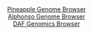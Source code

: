 <div id="Pineapple_Genome_Browser" align="center">
  <a href="https://igv.org/app/?sessionURL=blob:zZJRb9owFIX_i6VVmxSSOIGEREJTWtrRstEWmsKoqsgkTjAkdrCdQIr47zPVpr10UnnYNMkP9tW17znH3x7UmAvCKPCBpcOODiHQgFiy7QQVZY5HqMAC.CnKBdYAxynmmMYY.HuQIiFROP6qbi6lLIVvGESWrQLRjOnC1lGBXhhFW6HHrDAuWJ6jBeNIMi6Mc45qZpCsbm3xApWlrmbbesdIkEQGysslo4IZJaZZtFXvRb9KUYYpK3BUVLkkrwIipUdpTPQUfQ6mkyCOsRBD3FwnvWB4HTzal.H8i3MxD28H09CZnk1IRpGsOO5ttrNgPRuLOVmnQ8tcPw7uXm7bO9leiQ92_.xyVxKORQ.6sGt3rbZ3DIbQBO_.J89qkRN9z..a6WV_truxYU1X593vQ3u5SyDajOM_.D5oIGdxpTgA8ZK7PjQ123S0juW0jlvY1UzTU.lwRoD_9KwByVG8Vu1PeyCbUtECBN5Ur.BogPEEc.C3PNN0oedZnbbbNj0PHrQ9qHj.96K9Cseea1qBZTlRSnKpUE4iQUuhI0r1Ok717OXELFfxvBpNHoKqWYXr0cUVTJYQh_EA4_WbWVrKvxr9.n3K6HsU_RPq3iNEl4tTUWvuV_Og24H9Qf_eLTffBqKxHpydDN23UTvGc1o0KeMFkqpfVdTxJ2014gRRqQo1EWRBciKbqUqRbYEPLVtBC2KWM0Uh4Nnio6mZGuyYn37DaR.eDz8A">Pineapple Genome Browser</a>
</div>
<div id="Alphonso_Genome_Browser" align="center">
  <a href="https://igv.org/app/?sessionURL=blob:zZJRT9swFIX_iyXQJqWJkzRpEwlNpQustKJAVQJFKHITJzE4drCdhLbqf5.HNu2FSfRh0yQ_2FfXvuccfzvQYiEJZyAEjml7pm0DA8iSdwtU1RRfogpLEOaISmwAgXMsMEsxCHcgR1Kh5c1M3yyVqmVoWUTVvQqxgpvSNVGFtpyhTpopr6wxpxStuUCKC2mdCtRyixRtr8NrVNemnu2anpUhhSxE65Izya0asyLp9HvJr1JSYMYrnFQNVeRNQKL1aI2ZmaMvo3gxSlMs5RRvJtnJaDoZ3brRcnXuj1fL.bd46cfHC1IwpBqBT_zJkXMW5ReVmM5jvNm40.vuarxdXYxv5t2R._U4eq2JwPLEHthDd.j0h30dDWEZfv2fXOtFDnRecoqj3Ju45da7riN3vYymT6_ZvJw_v.vbA3sDUJ42mgSQlmIQ2tBwoW94jt_7sbWHBoSBTkdwAsKHRwMogdJn3f6wA2pTa16AxC_NGzoG4CLDAoS9AMKBHQSO1x_0YRDYe2MHGkH_XrRny5tgAJ2R4_hJTqjSMGeJZLU0EWNmm.ZmsT0wy0g8jW5PU0eztOjLMQ1ezifzZ3wVx96g_4c0DaCHv32gtvoRTf.Eu48IMdX6UNhWXbWaHTmncTtsoNPMNndX3rSCqbq_K.7fDcjXdg8LJ.eiQkr364o._iSuRYIgpnShJZKsCSVqE.sceQdC23E1uCDllGsSgSjWn6ABDduDn38D6u4f998B">Alphonso Genome Browser</a>
</div>


<div id="DAF_Genomics_Browser" align="center">
  <a href="https://igv.org/app/?sessionURL=blob:tZFra9swFIb_i6D95KvsOLEhDCfrtjRtsiVzAy0laPZxrM6SXElunIX89wmvY7BRxqADSUicy_vqPEf0BFJRwVGCsOMPHN9HFlKV2K8Ja2pYEAYKJSWpFVhIQgkSeA4oOaKSKE2y1ZWprLRuVOK6BSntHXDBaK4cFTiksZVodQUm1cYOYeSb4GSvnFwwk6yJS.qmElwJl.Q5KGV7bgN8t90Tc_yMbfuWsGVtrWmvujUmjLHCKYlxS3kB3V.M_Adls.ibdLNO._o5HGbFOJ3P0pvgIrt9H01vs.WHTRZtztd0x4luJYzx4mPXpQd6NV91lzrePEK0Cq.XT9Nodha8Pb_oGipBjf2hPwpGOPRjdLJQLfLWIEB5Jf3ED60hHlk4DO3nazCIzAykoCi5u7eQliT_atLvjkgfGgMKKXhse2YWErIAiRI79ryhH8d4EA5DL479k3VEraxfmeS7bBUPPZxiHDlfCDP6Ja378RmhP4OvhfG3zmb_K6bsIfMCzfgEPk.W6fUD9haX.WB6hic3008vgLLQix8rhWREm9CP5zMWUhs9Blz_4hKc7k_fAQ--">DAF Genomics Browser</a>
</div>
